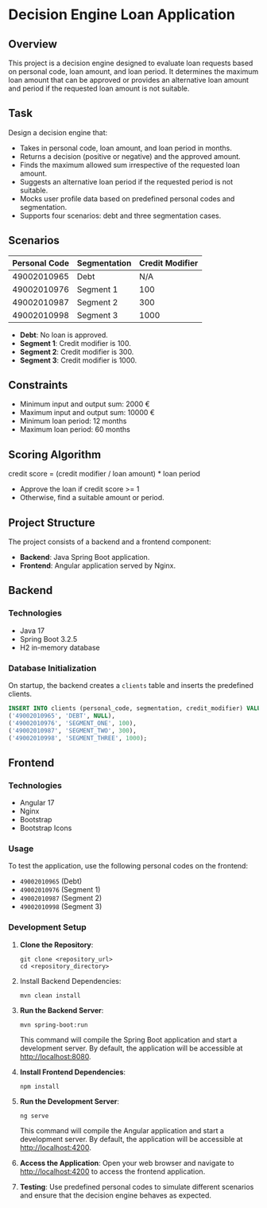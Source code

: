 # Decision Engine Loan Application

## Overview

This project is a decision engine designed to evaluate loan requests based on personal code,
loan amount, and loan period. It determines the maximum loan amount that can be approved or 
provides an alternative loan amount and period if the requested loan amount is not suitable.

## Task

Design a decision engine that:
- Takes in personal code, loan amount, and loan period in months.
- Returns a decision (positive or negative) and the approved amount.
- Finds the maximum allowed sum irrespective of the requested loan amount.
- Suggests an alternative loan period if the requested period is not suitable.
- Mocks user profile data based on predefined personal codes and segmentation.
- Supports four scenarios: debt and three segmentation cases.

## Scenarios

| Personal Code | Segmentation    | Credit Modifier |
|---------------|-----------------|-----------------|
| 49002010965   | Debt            | N/A             |
| 49002010976   | Segment 1       | 100             |
| 49002010987   | Segment 2       | 300             |
| 49002010998   | Segment 3       | 1000            |

- **Debt**: No loan is approved.
- **Segment 1**: Credit modifier is 100.
- **Segment 2**: Credit modifier is 300.
- **Segment 3**: Credit modifier is 1000.

## Constraints

- Minimum input and output sum: 2000 €
- Maximum input and output sum: 10000 €
- Minimum loan period: 12 months
- Maximum loan period: 60 months

## Scoring Algorithm

 credit score = (credit modifier / loan amount) * loan period

- Approve the loan if credit score >= 1
- Otherwise, find a suitable amount or period.

## Project Structure

The project consists of a backend and a frontend component:

- **Backend**: Java Spring Boot application.
- **Frontend**: Angular application served by Nginx.

## Backend

### Technologies

- Java 17
- Spring Boot 3.2.5
- H2 in-memory database

### Database Initialization

On startup, the backend creates a `clients` table and inserts the predefined clients.

```sql
INSERT INTO clients (personal_code, segmentation, credit_modifier) VALUES
('49002010965', 'DEBT', NULL),
('49002010976', 'SEGMENT_ONE', 100),
('49002010987', 'SEGMENT_TWO', 300),
('49002010998', 'SEGMENT_THREE', 1000);
```

## Frontend

### Technologies

- Angular 17
- Nginx
- Bootstrap
- Bootstrap Icons

### Usage

To test the application, use the following personal codes on the frontend:

- `49002010965` (Debt)
- `49002010976` (Segment 1)
- `49002010987` (Segment 2)
- `49002010998` (Segment 3)


### Development Setup

1. **Clone the Repository**:
   ```
   git clone <repository_url>
   cd <repository_directory>
   ```
   
2. Install Backend Dependencies:
   ```
   mvn clean install
   ```
3. **Run the Backend Server**:
   ```
   mvn spring-boot:run
   ```
   
   This command will compile the Spring Boot application and start a development server. 
   By default, the application will be accessible at [http://localhost:8080](http://localhost:8080).

4. **Install Frontend Dependencies**:
   ```
   npm install
   ```

5. **Run the Development Server**:
   ```
   ng serve
   ```

   This command will compile the Angular application and start a development server. 
   By default, the application will be accessible at [http://localhost:4200](http://localhost:4200).

6. **Access the Application**:
   Open your web browser and navigate to [http://localhost:4200](http://localhost:4200) to access the frontend application.

7. **Testing**:
   Use predefined personal codes to simulate different scenarios and ensure that the decision engine behaves as expected.


